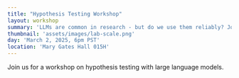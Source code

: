 ```yaml
---
title: "Hypothesis Testing Workshop"
layout: workshop
summary: 'LLMs are common in research - but do we use them reliably? Join us to learn about best practices for experiments with LLMs.'
thumbnail: 'assets/images/lab-scale.png'
day: 'March 2, 2025, 6pm PST'
location: 'Mary Gates Hall 015H'
---
```

Join us for a workshop on hypothesis testing with large language models.